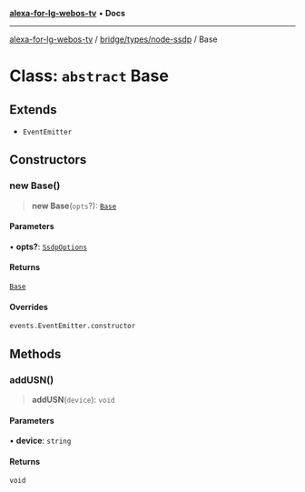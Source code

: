 [**alexa-for-lg-webos-tv**](../../../../README.md) • **Docs**

***

[alexa-for-lg-webos-tv](../../../../modules.md) / [bridge/types/node-ssdp](../README.md) / Base

# Class: `abstract` Base

## Extends

- `EventEmitter`

## Constructors

### new Base()

> **new Base**(`opts`?): [`Base`](Base.md)

#### Parameters

• **opts?**: [`SsdpOptions`](../interfaces/SsdpOptions.md)

#### Returns

[`Base`](Base.md)

#### Overrides

`events.EventEmitter.constructor`

## Methods

### addUSN()

> **addUSN**(`device`): `void`

#### Parameters

• **device**: `string`

#### Returns

`void`
